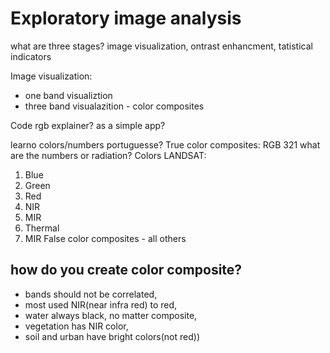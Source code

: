 # Exploratory image analysis
what are three stages? image visualization, ontrast enhancment, tatistical indicators

Image visualization:
- one band visualiztion
- three band visualazition - color composites

Code rgb explainer? as a simple app?

learno colors/numbers portuguesse?
True color composites: RGB 321
what are the numbers or radiation?
Colors LANDSAT:
1. Blue
2. Green
3. Red
4. NIR
5. MIR
6. Thermal
7. MIR 
False color composites - all others

## how do you create color composite? 
- bands should not be correlated, 
- most used NIR(near infra red) to red, 
- water always black, no matter composite,
- vegetation has NIR color,
- soil and urban have bright colors(not red))